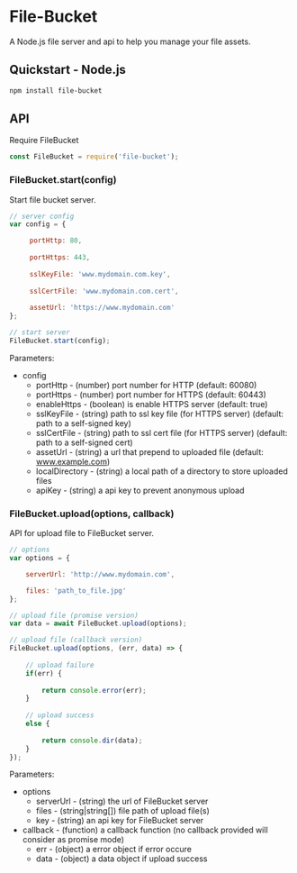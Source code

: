 # File-Bucket

A Node.js file server and api to help you manage your file assets.

## Quickstart - Node.js

```sh
npm install file-bucket
```

## API

Require FileBucket

```js
const FileBucket = require('file-bucket');
```

### FileBucket.start(config)

Start file bucket server.

```js
// server config
var config = {

	 portHttp: 80,
	 
	 portHttps: 443,
	 
	 sslKeyFile: 'www.mydomain.com.key',
	 
	 sslCertFile: 'www.mydomain.com.cert',
	 
	 assetUrl: 'https://www.mydomain.com'
};

// start server
FileBucket.start(config);
```

Parameters:
-	config 
	-	portHttp - (number) port number for HTTP (default: 60080)
	- 	portHttps - (number) port number for HTTPS (default: 60443)
	-	enableHttps - (boolean) is enable HTTPS server (default: true)
	-	sslKeyFile - (string) path to ssl key file (for HTTPS server) (default: path to a self-signed key)
	-	sslCertFile - (string) path to ssl cert file (for HTTPS server) (default: path to a self-signed cert)
	-	assetUrl - (string) a url that prepend to uploaded file (default: www.example.com)
	-	localDirectory - (string) a local path of a directory to store uploaded files
	-	apiKey - (string) a api key to prevent anonymous upload

### FileBucket.upload(options, callback)

API for upload file to FileBucket server.

```js
// options
var options = {

	serverUrl: 'http://www.mydomain.com',

	files: 'path_to_file.jpg'
};

// upload file (promise version)
var data = await FileBucket.upload(options);

// upload file (callback version)
FileBucket.upload(options, (err, data) => {
	
	// upload failure
	if(err) {
	
		return console.error(err);
	} 
	
	// upload success
	else {
		
		return console.dir(data);
	}
});
```

Parameters:
-	options
	-	serverUrl - (string) the url of FileBucket server
	-	files - (string|string[]) file path of upload file(s)
	-	key - (string) an api key for FileBucket server
-	callback - (function) a callback function (no callback provided will consider as promise mode)
	-	err - (object) a error object if error occure
	-	data - (object) a data object if upload success